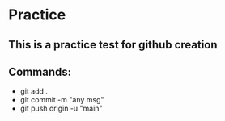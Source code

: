 # Practice
## This is a practice test for github creation
## Commands:
- git add .
- git commit -m "any msg"
- git push origin -u "main"

